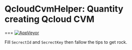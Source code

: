 # QcloudCvmHelper: Quantity creating Qcloud CVM
===
[![AppVeyor](https://ci.appveyor.com/api/projects/status/github/labs7in0/qcloudsharp)](https://ci.appveyor.com/project/7IN0SAN9/qcloudsharp)

Fill `SecrectId` and `SecrectKey` then fallow the tips to get rock.